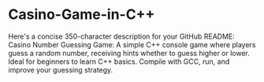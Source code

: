 # Casino-Game-in-C++
 Here's a concise 350-character description for your GitHub README:  Casino Number Guessing Game: A simple C++ console game where players guess a random number, receiving hints whether to guess higher or lower. Ideal for beginners to learn C++ basics. Compile with GCC, run, and improve your guessing strategy.
